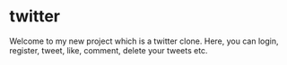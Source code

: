 # twitter

Welcome to my new project which is a twitter clone. Here, you can login, register, tweet, like, comment, delete your tweets etc.

